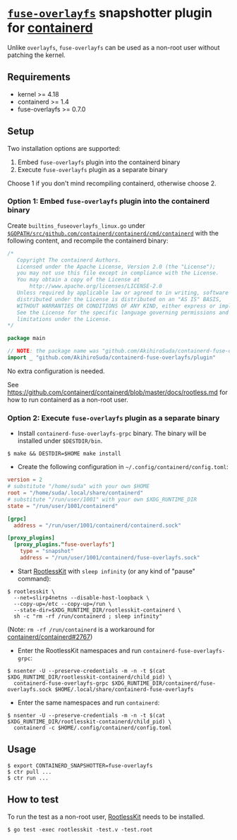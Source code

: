 # [`fuse-overlayfs`](https://github.com/containers/fuse-overlayfs) snapshotter plugin for [containerd](https://containerd.io)

Unlike `overlayfs`, `fuse-overlayfs` can be used as a non-root user without patching the kernel.

## Requirements
* kernel >= 4.18
* containerd >= 1.4
* fuse-overlayfs >= 0.7.0

## Setup

Two installation options are supported:
1. Embed `fuse-overlayfs` plugin into the containerd binary
2. Execute `fuse-overlayfs` plugin as a separate binary

Choose 1 if you don't mind recompiling containerd, otherwise choose 2.

### Option 1: Embed `fuse-overlayfs` plugin into the containerd binary

Create `builtins_fuseoverlayfs_linux.go` under [`$GOPATH/src/github.com/containerd/containerd/cmd/containerd`](https://github.com/containerd/containerd/tree/master/cmd/containerd)
with the following content, and recompile the containerd binary:

```go
/*
   Copyright The containerd Authors.
   Licensed under the Apache License, Version 2.0 (the "License");
   you may not use this file except in compliance with the License.
   You may obtain a copy of the License at
       http://www.apache.org/licenses/LICENSE-2.0
   Unless required by applicable law or agreed to in writing, software
   distributed under the License is distributed on an "AS IS" BASIS,
   WITHOUT WARRANTIES OR CONDITIONS OF ANY KIND, either express or implied.
   See the License for the specific language governing permissions and
   limitations under the License.
*/

package main

// NOTE: the package name was "github.com/AkihiroSuda/containerd-fuse-overlayfs" before v1.0.0
import _ "github.com/AkihiroSuda/containerd-fuse-overlayfs/plugin"
```

No extra configuration is needed.

See https://github.com/containerd/containerd/blob/master/docs/rootless.md for how to run containerd as a non-root user.

### Option 2: Execute `fuse-overlayfs` plugin as a separate binary

* Install `containerd-fuse-overlayfs-grpc` binary. The binary will be installed under `$DESTDIR/bin`.
```console
$ make && DESTDIR=$HOME make install
```

* Create the following configuration in `~/.config/containerd/config.toml`:
```toml
version = 2
# substitute "/home/suda" with your own $HOME
root = "/home/suda/.local/share/containerd"
# substitute "/run/user/1001" with your own $XDG_RUNTIME_DIR
state = "/run/user/1001/containerd"

[grpc]
  address = "/run/user/1001/containerd/containerd.sock"

[proxy_plugins]
  [proxy_plugins."fuse-overlayfs"]
    type = "snapshot"
    address = "/run/user/1001/containerd/fuse-overlayfs.sock"
```

* Start [RootlessKit](https://github.com/rootless-containers/rootlesskit) with `sleep infinity` (or any kind of "pause" command):
```console
$ rootlesskit \
  --net=slirp4netns --disable-host-loopback \
  --copy-up=/etc --copy-up=/run \
  --state-dir=$XDG_RUNTIME_DIR/rootlesskit-containerd \
  sh -c "rm -rf /run/containerd ; sleep infinity"
```
(Note: `rm -rf /run/containerd` is a workaround for [containerd/containerd#2767](https://github.com/containerd/containerd/issues/2767))

* Enter the RootlessKit namespaces and run `containerd-fuse-overlayfs-grpc`:
```console
$ nsenter -U --preserve-credentials -m -n -t $(cat $XDG_RUNTIME_DIR/rootlesskit-containerd/child_pid) \
  containerd-fuse-overlayfs-grpc $XDG_RUNTIME_DIR/containerd/fuse-overlayfs.sock $HOME/.local/share/containerd-fuse-overlayfs
```

* Enter the same namespaces and run `containerd`:
```console
$ nsenter -U --preserve-credentials -m -n -t $(cat $XDG_RUNTIME_DIR/rootlesskit-containerd/child_pid) \
  containerd -c $HOME/.config/containerd/config.toml
```

## Usage

```console
$ export CONTAINERD_SNAPSHOTTER=fuse-overlayfs
$ ctr pull ...
$ ctr run ...
```

## How to test

To run the test as a non-root user, [RootlessKit](https://github.com/rootless-containers/rootlesskit) needs to be installed.

```console
$ go test -exec rootlesskit -test.v -test.root
```
